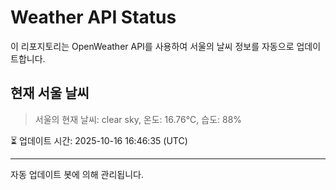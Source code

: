 
# Weather API Status

이 리포지토리는 OpenWeather API를 사용하여 서울의 날씨 정보를 자동으로 업데이트합니다.

## 현재 서울 날씨
> 서울의 현재 날씨: clear sky, 온도: 16.76°C, 습도: 88%

⏳ 업데이트 시간: 2025-10-16 16:46:35 (UTC)

---
자동 업데이트 봇에 의해 관리됩니다.
